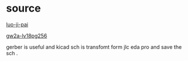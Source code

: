 # source

[luo-ji-pai](https://oshwhub.com/li-chuang-kai-fa-ban/li-chuang-luo-ji-pai-g1-kai-fa-ban)

[gw2a-lv18pg256](https://www.gowinsemi.com.cn/clients_view.aspx?TypeId=21&Id=727&FId=t19:21:19)

gerber is useful and kicad sch is transfomt form jlc eda pro and save the sch .